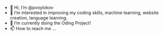 - 👋 Hi, I’m @pvoylokov
- 👀 I’m interested in improving my coding skills, machine learning, website creation, language learning.
- 🌱 I’m currently doing the Oding Project!
- 📫 How to reach me ...

<!---
pvoylokov/pvoylokov is a ✨ special ✨ repository because its `README.md` (this file) appears on your GitHub profile.
You can click the Preview link to take a look at your changes.
--->
